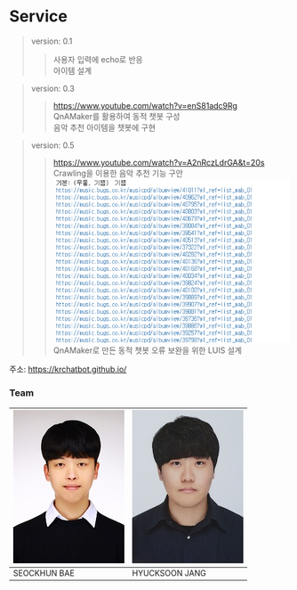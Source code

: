 # Service
> version: 0.1  
>> 사용자 입력에 echo로 반응  
>> 아이템 설계  

> version: 0.3  
>> https://www.youtube.com/watch?v=enS81adc9Rg  
>> QnAMaker를 활용하여 동적 챗봇 구성  
>> 음악 추천 아이템을 챗봇에 구현  

> version: 0.5  
>> https://www.youtube.com/watch?v=A2nRczLdrGA&t=20s  
>> Crawling을 이용한 음악 추천 기능 구안  
>> ![crawl1](./img/crawl1.PNG)  
>> QnAMaker로 만든 동적 챗봇 오류 보완을 위한 LUIS 설계  



주소: https://krchatbot.github.io/



### Team
|![sh](./contributor/sh.jpg)|![hs](./contributor/hs.jpg)|
|---|----|
| SEOCKHUN BAE | HYUCKSOON JANG |

